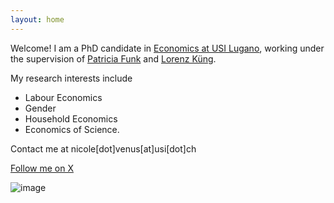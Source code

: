 ```yaml
---
layout: home
---
```


Welcome! I am a PhD candidate in [Economics at USI Lugano](https://idep.usi.ch/), working under the supervision of [Patricia Funk](https://sites.google.com/site/patriciafelicitasfunk/patricia-funks-research-webpage) and [Lorenz Küng](https://lorenzkueng.droppages.com/). 

My research interests include 
- Labour Economics
- Gender
- Household Economics 
- Economics of Science.

Contact me at nicole[dot]venus[at]usi[dot]ch

[Follow me on X](https://twitter.com/nemo18383912600)

![image]("/assets/NVenus_passphoto.png)
